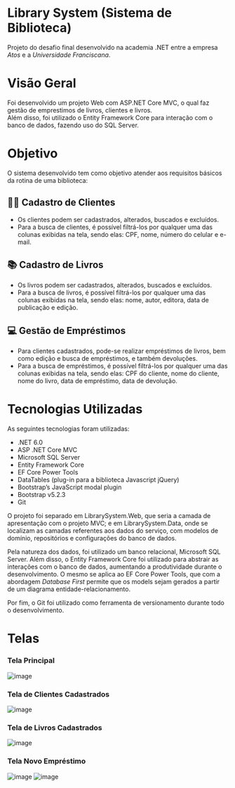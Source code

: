 # Library System (Sistema de Biblioteca)

Projeto do desafio final desenvolvido na academia .NET entre a empresa *Atos* e a *Universidade Franciscana*.

# Visão Geral

Foi desenvolvido um projeto Web com ASP.NET Core MVC, o qual faz gestão de emprestimos de livros, 
clientes e livros.  
Além disso, foi utilizado o Entity Framework Core para interação com o banco de dados, 
fazendo uso do SQL Server.

# Objetivo

O sistema desenvolvido tem como objetivo atender aos requisitos básicos da rotina de uma biblioteca:

## :red_haired_woman: Cadastro de Clientes
- Os clientes podem ser cadastrados, alterados, buscados e excluídos.
- Para a busca de clientes, é possível filtrá-los por qualquer uma das colunas exibidas na tela, 
sendo elas: CPF, nome, número do celular e e-mail.

## :books: Cadastro de Livros
- Os livros podem ser cadastrados, alterados, buscados e excluídos.
- Para a busca de livros, é possível filtrá-los por qualquer uma das colunas exibidas na tela, 
sendo elas: nome, autor, editora, data de publicação e edição.

## :computer: Gestão de Empréstimos
- Para clientes cadastrados, pode-se realizar empréstimos de livros, bem como edição e busca de
empréstimos, e também devoluções.
- Para a busca de empréstimos, é possível filtrá-los por qualquer uma das colunas exibidas na tela, 
sendo elas: CPF do cliente, nome do cliente, nome do livro, data de empréstimo,
data de devolução.

# Tecnologias Utilizadas

As seguintes tecnologias foram utilizadas:

- .NET 6.0
- ASP .NET Core MVC
- Microsoft SQL Server
- Entity Framework Core
- EF Core Power Tools
- DataTables (plug-in para a biblioteca Javascript jQuery)
- Bootstrap’s JavaScript modal plugin
- Bootstrap v5.2.3
- Git

O projeto foi separado em LibrarySystem.Web, que seria a camada de apresentação 
com o projeto MVC; e em LibrarySystem.Data, onde se localizam as camadas referentes 
aos dados do serviço, com modelos de domínio, repositórios e configurações do banco 
de dados.  

Pela natureza dos dados, foi utilizado um banco relacional, Microsoft SQL Server.
Além disso, o Entity Framework Core foi utilizado para abstrair as interações com o 
banco de dados, aumentando a produtividade durante o desenvolvimento. O mesmo se aplica 
ao EF Core Power Tools, que com a abordagem *Database First* permite que os models
sejam gerados a partir de um diagrama entidade-relacionamento.  

Por fim, o Git foi utilizado como ferramenta de versionamento durante todo o desenvolvimento.

# Telas

### Tela Principal
![image](https://user-images.githubusercontent.com/83368340/208149339-df2cdc2a-dd2b-45c9-a5b1-c78a6437a716.png)

### Tela de Clientes Cadastrados
![image](https://user-images.githubusercontent.com/83368340/208149934-fecd761b-37ed-4a60-b5e9-4ab003aa3d52.png)

### Tela de Livros Cadastrados
![image](https://user-images.githubusercontent.com/83368340/208149979-d57a8db5-11ee-4dee-81b3-51f84369fc96.png)

### Tela Novo Empréstimo
![image](https://user-images.githubusercontent.com/83368340/208150058-3e5267c3-bc6e-4afe-b4da-17a89b439435.png)
![image](https://user-images.githubusercontent.com/83368340/208181044-6405911b-d57c-45bf-afc9-a53b08ea9d85.png)








